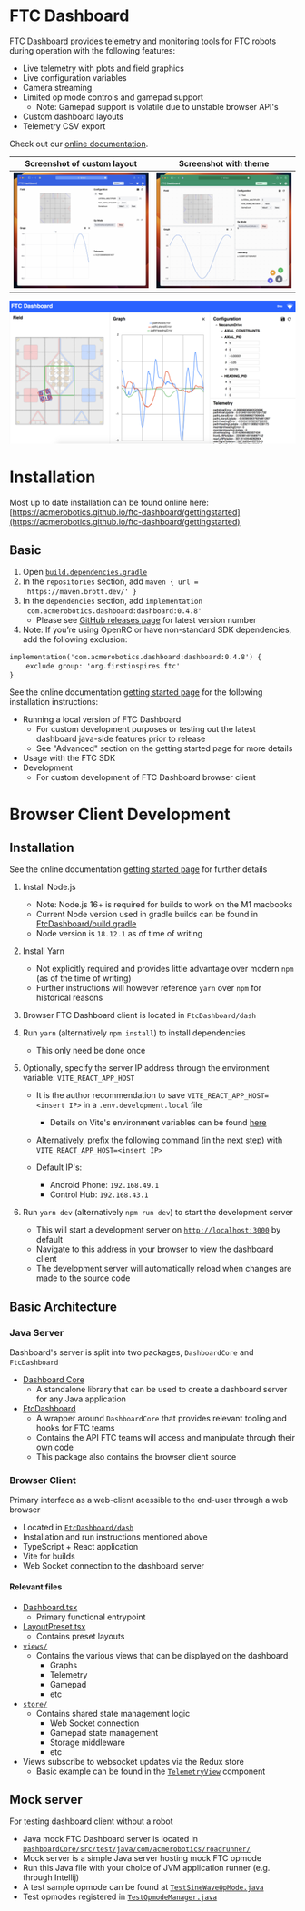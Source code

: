 # FTC Dashboard

FTC Dashboard provides telemetry and monitoring tools for FTC robots during operation with the following features:

- Live telemetry with plots and field graphics
- Live configuration variables
- Camera streaming
- Limited op mode controls and gamepad support
  - Note: Gamepad support is volatile due to unstable browser API's
- Custom dashboard layouts
- Telemetry CSV export

Check out our [online documentation](https://acmerobotics.github.io/ftc-dashboard).

|       Screenshot of custom layout        |          Screenshot with theme           |
| :--------------------------------------: | :--------------------------------------: |
| ![](docs/images/readme-screenshot-2.jpg) | ![](docs/images/readme-screenshot-1.jpg) |

![Dashboard Screenshot 3](docs/images/readme-screenshot-3.png)

# Installation

Most up to date installation can be found online here: [https://acmerobotics.github.io/ftc-dashboard/gettingstarted](https://acmerobotics.github.io/ftc-dashboard/gettingstarted)

## Basic

1. Open [`build.dependencies.gradle`](https://github.com/FIRST-Tech-Challenge/FtcRobotController/blob/master/build.dependencies.gradle)
2. In the `repositories` section, add `maven { url = 'https://maven.brott.dev/' }`
3. In the `dependencies` section, add `implementation 'com.acmerobotics.dashboard:dashboard:0.4.8'`
   - Please see [GitHub releases page](https://github.com/acmerobotics/ftc-dashboard/releases) for latest version number
4. Note: If you’re using OpenRC or have non-standard SDK dependencies, add the following exclusion:

```
implementation('com.acmerobotics.dashboard:dashboard:0.4.8') {
    exclude group: 'org.firstinspires.ftc'
}
```

See the online documentation [getting started page](https://acmerobotics.github.io/ftc-dashboard/gettingstarted) for the following installation instructions:

- Running a local version of FTC Dashboard
  - For custom development purposes or testing out the latest dashboard java-side features prior to release
  - See "Advanced" section on the getting started page for more details
- Usage with the FTC SDK
- Development
  - For custom development of FTC Dashboard browser client

# Browser Client Development

## Installation

See the online documentation [getting started page](https://acmerobotics.github.io/ftc-dashboard/gettingstarted) for further details

1. Install Node.js

   - Note: Node.js 16+ is required for builds to work on the M1 macbooks
   - Current Node version used in gradle builds can be found in [FtcDashboard/build.gradle](https://github.com/acmerobotics/ftc-dashboard/blob/8ac8b29257dede5f4a13c440fe6756efc270cbb8/FtcDashboard/build.gradle#L4)
   - Node version is `18.12.1` as of time of writing

2. Install Yarn

   - Not explicitly required and provides little advantage over modern `npm` (as of the time of writing)
   - Further instructions will however reference `yarn` over `npm` for historical reasons

3. Browser FTC Dashboard client is located in `FtcDashboard/dash`

4. Run `yarn` (alternatively `npm install`) to install dependencies

   - This only need be done once

5. Optionally, specify the server IP address through the environment variable: `VITE_REACT_APP_HOST`

   - It is the author recommendation to save `VITE_REACT_APP_HOST=<insert IP>` in a `.env.development.local` file

     - Details on Vite's environment variables can be found [here](https://vitejs.dev/guide/env-and-mode.html)

   - Alternatively, prefix the following command (in the next step) with `VITE_REACT_APP_HOST=<insert IP>`

   - Default IP's:
     - Android Phone: `192.168.49.1`
     - Control Hub: `192.168.43.1`

6. Run `yarn dev` (alternatively `npm run dev`) to start the development server

   - This will start a development server on [`http://localhost:3000`](http://localhost:3000) by default
   - Navigate to this address in your browser to view the dashboard client
   - The development server will automatically reload when changes are made to the source code

## Basic Architecture

### Java Server

Dashboard's server is split into two packages, `DashboardCore` and `FtcDashboard`

- [Dashboard Core](https://github.com/acmerobotics/ftc-dashboard/tree/master/DashboardCore/src/main/java/com/acmerobotics/dashboard)
  - A standalone library that can be used to create a dashboard server for any Java application
- [FtcDashboard](https://github.com/acmerobotics/ftc-dashboard/tree/master/FtcDashboard/src/main/java/com/acmerobotics/dashboard)
  - A wrapper around `DashboardCore` that provides relevant tooling and hooks for FTC teams
  - Contains the API FTC teams will access and manipulate through their own code
  - This package also contains the browser client source

### Browser Client

Primary interface as a web-client acessible to the end-user through a web browser

- Located in [`FtcDashboard/dash`](https://github.com/acmerobotics/ftc-dashboard/tree/master/FtcDashboard/dash)
- Installation and run instructions mentioned above
- TypeScript + React application
- Vite for builds
- Web Socket connection to the dashboard server

#### Relevant files

- [Dashboard.tsx](https://github.com/acmerobotics/ftc-dashboard/blob/master/FtcDashboard/dash/src/components/Dashboard/Dashboard.tsx)
  - Primary functional entrypoint
- [LayoutPreset.tsx](https://github.com/acmerobotics/ftc-dashboard/blob/master/FtcDashboard/dash/src/enums/LayoutPreset.tsx)
  - Contains preset layouts
- [`views/`](https://github.com/acmerobotics/ftc-dashboard/tree/master/FtcDashboard/dash/src/components/views)
  - Contains the various views that can be displayed on the dashboard
    - Graphs
    - Telemetry
    - Gamepad
    - etc
- [`store/`](https://github.com/acmerobotics/ftc-dashboard/tree/master/FtcDashboard/dash/src/store)
  - Contains shared state management logic
    - Web Socket connection
    - Gamepad state management
    - Storage middleware
    - etc
- Views subscribe to websocket updates via the Redux store
  - Basic example can be found in the [`TelemetryView`](https://github.com/acmerobotics/ftc-dashboard/blob/8ac8b29257dede5f4a13c440fe6756efc270cbb8/FtcDashboard/dash/src/components/views/TelemetryView.tsx#L21) component

## Mock server

For testing dashboard client without a robot

- Java mock FTC Dashboard server is located in [`DashboardCore/src/test/java/com/acmerobotics/roadrunner/`](https://github.com/acmerobotics/ftc-dashboard/blob/master/DashboardCore/src/test/java/com/acmerobotics/roadrunner/TestServer.java)
- Mock server is a simple Java server hosting mock FTC opmode
- Run this Java file with your choice of JVM application runner (e.g. through Intellij)
- A test sample opmode can be found at [`TestSineWaveOpMode.java`](https://github.com/acmerobotics/ftc-dashboard/blob/master/DashboardCore/src/test/java/com/acmerobotics/roadrunner/TestSineWaveOpMode.java)
- Test opmodes registered in [`TestOpmodeManager.java`](https://github.com/acmerobotics/ftc-dashboard/blob/8ac8b29257dede5f4a13c440fe6756efc270cbb8/DashboardCore/src/test/java/com/acmerobotics/roadrunner/testopmode/TestOpModeManager.java#L10)
